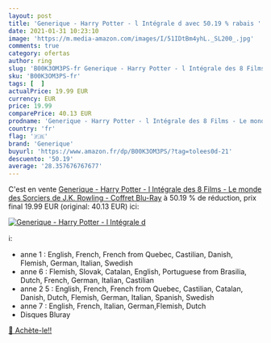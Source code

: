 ```yaml
---
layout: post
title: 'Generique - Harry Potter - l Intégrale d avec 50.19 % rabais '
date: 2021-01-31 10:23:10
image: 'https://m.media-amazon.com/images/I/51IDtBm4yhL._SL200_.jpg'
comments: true
category: ofertas
author: ring
slug: 'B00K3OM3PS-fr Generique - Harry Potter - l Intégrale des 8 Films - Le...'
sku: 'B00K3OM3PS-fr'
tags: [  ]
actualPrice: 19.99 EUR
currency: EUR
price: 19.99
comparePrice: 40.13 EUR
prodname: 'Generique - Harry Potter - l Intégrale des 8 Films - Le monde des Sorciers de J.K. Rowling - Coffret Blu-Ray'
country: 'fr'
flag: '🇫🇷'
brand: 'Generique'
buyurl: 'https://www.amazon.fr/dp/B00K3OM3PS/?tag=tolees0d-21'
descuento: '50.19'
average: '28.357676767677'
---
```


C'est en vente [Generique - Harry Potter - l Intégrale des 8 Films - Le monde des Sorciers de J.K. Rowling - Coffret Blu-Ray](https://www.amazon.fr/dp/B00K3OM3PS/?tag=tolees0d-21)  à  50.19 % de réduction, prix final  19.99 EUR (original: 40.13 EUR) ici:

[![Generique - Harry Potter - l Intégrale d](https://m.media-amazon.com/images/I/51IDtBm4yhL._SL200_.jpg)](https://www.amazon.fr/dp/B00K3OM3PS/?tag=tolees0d-21)

ℹ️:

- anne 1 : English, French, French from Quebec, Castilian, Danish, Flemish, German, Italian, Swedish
- anne 6 : Flemish, Slovak, Catalan, English, Portuguese from Brasilia, Dutch, French, German, Italian, Castilian
- anne 2 5 : English, French, French from Quebec, Castilian, Catalan, Danish, Dutch, Flemish, German, Italian, Spanish, Swedish
- anne 7 : English, French, Italian, German,Flemish, Dutch
- Disques Bluray

[🛒 Achète-le!!](https://www.amazon.fr/dp/B00K3OM3PS/?tag=tolees0d-21)
